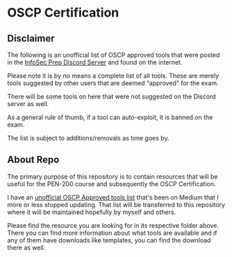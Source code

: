 # OSCP Certification

## Disclaimer

The following is an unofficial list of OSCP approved tools that were posted in the [InfoSec Prep Discord Server](https://discord.gg/infosecprep) and found on the internet.

Please note it is by no means a complete list of all tools. These are merely tools suggested by other users that are deemed “approved” for the exam.

There will be some tools on here that were not suggested on the Discord server as well.

As a general rule of thumb, if a tool can auto-exploit, it is banned on the exam.

The list is subject to additions/removals as time goes by.

## About Repo

The primary purpose of this repository is to contain resources that will be useful for the PEN-200 course and subsequently the OSCP Certification.

I have an [unofficial OSCP Approved tools list](https://falconspy.medium.com/unofficial-oscp-approved-tools-b2b4e889e707) that's been on Medium that I more or less stopped updating. That list will be transferred to this repository where it will be maintained hopefully by myself and others.

Please find the resource you are looking for in its respective folder above. There you can find more information about what tools are available and if any of them have downloads like templates, you can find the download there as well.